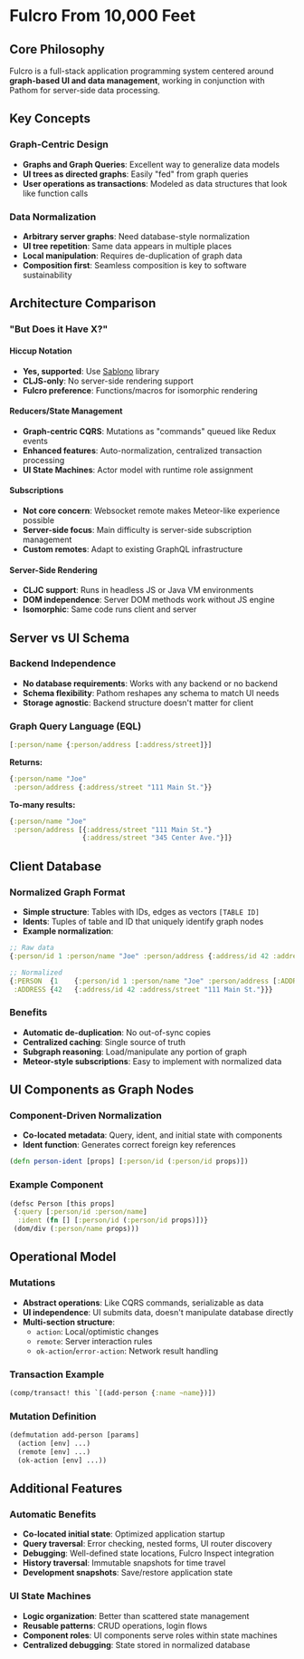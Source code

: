 # Fulcro From 10,000 Feet

## Core Philosophy
Fulcro is a full-stack application programming system centered around **graph-based UI and data management**, working in conjunction with Pathom for server-side data processing.

## Key Concepts

### Graph-Centric Design
- **Graphs and Graph Queries**: Excellent way to generalize data models
- **UI trees as directed graphs**: Easily "fed" from graph queries
- **User operations as transactions**: Modeled as data structures that look like function calls

### Data Normalization
- **Arbitrary server graphs**: Need database-style normalization
- **UI tree repetition**: Same data appears in multiple places
- **Local manipulation**: Requires de-duplication of graph data
- **Composition first**: Seamless composition is key to software sustainability

## Architecture Comparison

### "But Does it Have X?"

#### Hiccup Notation
- **Yes, supported**: Use [Sablono](https://github.com/r0man/sablono) library
- **CLJS-only**: No server-side rendering support
- **Fulcro preference**: Functions/macros for isomorphic rendering

#### Reducers/State Management
- **Graph-centric CQRS**: Mutations as "commands" queued like Redux events
- **Enhanced features**: Auto-normalization, centralized transaction processing
- **UI State Machines**: Actor model with runtime role assignment

#### Subscriptions
- **Not core concern**: Websocket remote makes Meteor-like experience possible
- **Server-side focus**: Main difficulty is server-side subscription management
- **Custom remotes**: Adapt to existing GraphQL infrastructure

#### Server-Side Rendering
- **CLJC support**: Runs in headless JS or Java VM environments
- **DOM independence**: Server DOM methods work without JS engine
- **Isomorphic**: Same code runs client and server

## Server vs UI Schema

### Backend Independence
- **No database requirements**: Works with any backend or no backend
- **Schema flexibility**: Pathom reshapes any schema to match UI needs
- **Storage agnostic**: Backend structure doesn't matter for client

### Graph Query Language (EQL)
```clojure
[:person/name {:person/address [:address/street]}]
```

**Returns:**
```clojure
{:person/name "Joe"
 :person/address {:address/street "111 Main St."}}
```

**To-many results:**
```clojure
{:person/name "Joe"
 :person/address [{:address/street "111 Main St."} 
                  {:address/street "345 Center Ave."}]}
```

## Client Database

### Normalized Graph Format
- **Simple structure**: Tables with IDs, edges as vectors `[TABLE ID]`
- **Idents**: Tuples of table and ID that uniquely identify graph nodes
- **Example normalization**:

```clojure
;; Raw data
{:person/id 1 :person/name "Joe" :person/address {:address/id 42 :address/street "111 Main St."}}

;; Normalized
{:PERSON  {1    {:person/id 1 :person/name "Joe" :person/address [:ADDRESS 42]}}
 :ADDRESS {42   {:address/id 42 :address/street "111 Main St."}}}
```

### Benefits
- **Automatic de-duplication**: No out-of-sync copies
- **Centralized caching**: Single source of truth
- **Subgraph reasoning**: Load/manipulate any portion of graph
- **Meteor-style subscriptions**: Easy to implement with normalized data

## UI Components as Graph Nodes

### Component-Driven Normalization
- **Co-located metadata**: Query, ident, and initial state with components
- **Ident function**: Generates correct foreign key references
```clojure
(defn person-ident [props] [:person/id (:person/id props)])
```

### Example Component
```clojure
(defsc Person [this props]
 {:query [:person/id :person/name]
  :ident (fn [] [:person/id (:person/id props)])}
 (dom/div (:person/name props)))
```

## Operational Model

### Mutations
- **Abstract operations**: Like CQRS commands, serializable as data
- **UI independence**: UI submits data, doesn't manipulate database directly
- **Multi-section structure**:
  - `action`: Local/optimistic changes
  - `remote`: Server interaction rules
  - `ok-action`/`error-action`: Network result handling

### Transaction Example
```clojure
(comp/transact! this `[(add-person {:name ~name})])
```

### Mutation Definition
```clojure
(defmutation add-person [params]
  (action [env] ...)
  (remote [env] ...)
  (ok-action [env] ...))
```

## Additional Features

### Automatic Benefits
- **Co-located initial state**: Optimized application startup
- **Query traversal**: Error checking, nested forms, UI router discovery
- **Debugging**: Well-defined state locations, Fulcro Inspect integration
- **History traversal**: Immutable snapshots for time travel
- **Development snapshots**: Save/restore application state

### UI State Machines
- **Logic organization**: Better than scattered state management
- **Reusable patterns**: CRUD operations, login flows
- **Component roles**: UI components serve roles within state machines
- **Centralized debugging**: State stored in normalized database